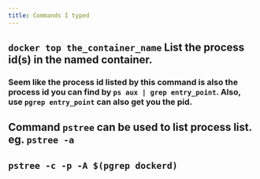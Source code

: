 ```yaml
---
title: Commands I typed
---
```


## `docker top the_container_name` List the process id(s) in the named container.
### Seem like the process id listed by this command is also the process id you can find by `ps aux | grep entry_point`. Also, use `pgrep entry_point` can also get you the pid.
## Command `pstree` can be used to list process list. eg. `pstree -a`
## `pstree -c -p -A $(pgrep dockerd)`
##
